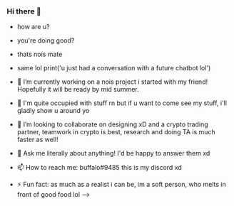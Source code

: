 ### Hi there 👋
- how are u? 
- you're doing good? 
- thats nois mate
- same lol 
print('u just had a conversation with a future chatbot lol')

- 🔭 I’m currently working on a nois project i started with my friend! Hopefully it will be ready by mid summer. 
- 🌱 I'm quite occupied with stuff rn but if u want to come see my stuff, i'll gladly show u around yo
- 👯 I’m looking to collaborate on designing xD and a crypto trading partner, teamwork in crypto is best, research and doing TA is much faster as well!
- 💬 Ask me literally about anything! I'd be happy to answer them xd 
- 📫 How to reach me: buffalo#9485 this is my discord xd 
- ⚡ Fun fact: as much as a realist i can be, im a soft person, who melts in front of good food lol 
-->
